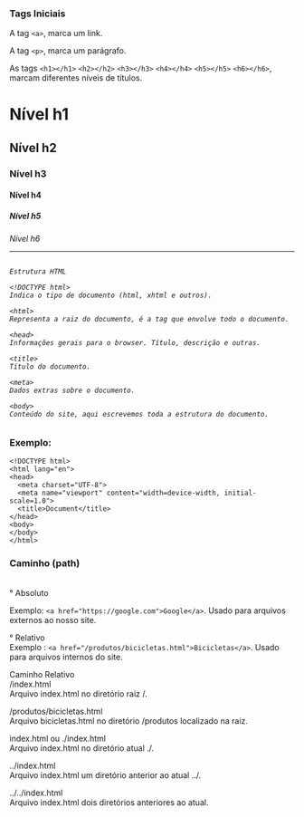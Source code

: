 <h3>Tags Iniciais</h3>

A tag ```<a>```, marca um link.

A tag ```<p>```, marca um parágrafo.

As tags ```<h1></h1>```
```<h2></h2>```
```<h3></h3>```
```<h4></h4>```
```<h5></h5>```
```<h6></h6>```, marcam diferentes níveis de títulos.

<h1> Nível h1 
<h2> Nível h2
<h3> Nível h3
<h4> Nível h4
<h5> Nível h5
<h6> Nível h6

----------------------------------------------------------------------------------

```

Estrutura HTML

<!DOCTYPE html>
Indica o tipo de documento (html, xhtml e outros).

<html>
Representa a raiz do documento, é a tag que envolve todo o documento.

<head>
Informações gerais para o browser. Título, descrição e outras.

<title>
Título do documento.

<meta>
Dados extras sobre o documento.

<body>
Conteúdo do site, aqui escrevemos toda a estrutura do documento.
```

<h3>Exemplo:</h3>

```
<!DOCTYPE html>
<html lang="en">
<head>
  <meta charset="UTF-8">
  <meta name="viewport" content="width=device-width, initial-scale=1.0">
  <title>Document</title>
</head>
<body>
</body>
</html>
```

<h3>Caminho (path)</h3><br>
° Absoluto <br>

Exemplo: ```<a href="https://google.com">Google</a>```.
Usado para arquivos externos ao nosso site.

° Relativo <br>
Exemplo : ```<a href="/produtos/bicicletas.html">Bicicletas</a>```.
Usado para arquivos internos do site.

Caminho Relativo <br>
/index.html <br>
Arquivo index.html no diretório raiz /.

/produtos/bicicletas.html <br>
Arquivo bicicletas.html no diretório /produtos localizado na raiz.

index.html ou ./index.html <br>
Arquivo index.html no diretório atual ./.

../index.html <br>
Arquivo index.html um diretório anterior ao atual ../.

../../index.html <br>
Arquivo index.html dois diretórios anteriores ao atual.